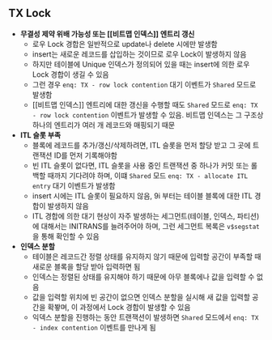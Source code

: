 ## TX Lock
- **무결성 제약 위배 가능성 또는 [[비트맵 인덱스]] 엔트리 갱신**
	- 로우 Lock 경합은 일반적으로 update나 delete 시에만 발생함
	- insert는 새로운 레코드를 삽입하는 것이므로 로우 Lock이 발생하지 않음
	- 하지만 테이블에 Unique 인덱스가 정의되어 있을 때는 insert에 의한 로우 Lock 경합이 생길 수 있음
	- 그런 경우 `enq: TX - row lock contention` 대기 이벤트가 `Shared` 모드로 발생함
	- [[비트맵 인덱스]] 엔트리에 대한 갱신을 수행할 때도 `Shared` 모드로 `enq: TX - row lock contention` 이벤트가 발생할 수 있음. 비트맵 인덱스는 그 구조상 하나의 엔트리가 여러 개 레코드와 매핑되기 때문
- **ITL 슬롯 부족**
	- 블록에 레코드를 추가/갱신/삭제하려면, ITL 슬롯을 먼저 할당 받고 그 곳에 트랜잭션 ID를 먼저 기록해야함
	- 빈 ITL 슬롯이 없다면, ITL 슬롯을 사용 중인 트랜잭션 중 하나가 커밋 또는 롤백할 때까지 기다려야 하며, 이떄 `Shared` 모드 `enq: TX - allocate ITL entry` 대기 이벤트가 발생함
	- insert 시에는 ITL 슬롯이 필요하지 않음, 9i 부터는 테이블 블록에 대한 ITL 경합이 발생하지 않음
	- ITL 경합에 의한 대기 현상이 자주 발생하는 세그먼트(테이블, 인덱스, 파티션)에 대해서는 INITRANS를 늘려주어야 하며, 그런 세그먼트 복록은 `v$segstat`을 통해 확인할 수 있음
- **인덱스 분할**
	- 테이블은 레코드간 정렬 상태를 유지하지 않기 때문에 입력할 공간이 부족할 때 새로운 블록을 할당 받아 입력하면 됨
	- 인덱스는 정렬된 상태를 유지해야 하기 때문에 아무 블록에나 값을 입력할 수 없음
	- 값을 입력할 위치에 빈 공간이 없으면 인덱스 분할을 실시해 새 값을 입력할 공간을 확봫며, 이 과정에서 Lock 경합이 발생할 수 있음
	- 익덱스 분할을 진행하는 동안 트랜잭션이 발생하면 `Shared` 모드에서 `enq: TX - index contention` 이벤트를 만나게 됨
